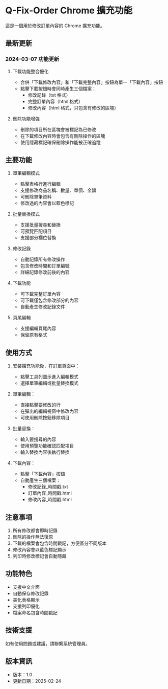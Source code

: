 # Q-Fix-Order Chrome 擴充功能

這是一個用於修改訂單內容的 Chrome 擴充功能。

## 最新更新

### 2024-03-07 功能更新
1. 下載功能整合優化
   - 合併「下載修改內容」和「下載完整內容」按鈕為單一「下載內容」按鈕
   - 點擊下載按鈕時會同時產生三個檔案：
     - 修改記錄（txt 格式）
     - 完整訂單內容（html 格式）
     - 修改內容（html 格式，只包含有修改的區塊）

2. 刪除功能增強
   - 刪除的項目所在區塊會被標記為已修改
   - 在下載修改內容時會包含有刪除操作的區塊
   - 使用隱藏標記確保刪除操作能被正確追蹤

## 主要功能

1. 單筆編輯模式
   - 點擊表格行進行編輯
   - 支援修改商品名稱、數量、單價、金額
   - 可刪除單筆資料
   - 修改過的內容會以藍色標記

2. 批量替換模式
   - 支援批量搜尋和替換
   - 可預覽匹配項目
   - 支援部分欄位替換

3. 修改記錄
   - 自動記錄所有修改操作
   - 包含修改時間和訂單編號
   - 詳細記錄修改前後的內容

4. 下載功能
   - 可下載完整訂單內容
   - 可下載僅包含修改部分的內容
   - 自動產生修改記錄文件

5. 頁尾編輯
   - 支援編輯頁尾內容
   - 保留原有格式

## 使用方式

1. 安裝擴充功能後，在訂單頁面中：
   - 點擊工具列圖示進入編輯模式
   - 選擇單筆編輯或批量替換模式

2. 單筆編輯：
   - 直接點擊要修改的行
   - 在彈出的編輯視窗中修改內容
   - 可使用刪除按鈕移除項目

3. 批量替換：
   - 輸入要搜尋的內容
   - 使用預覽功能確認匹配項目
   - 輸入替換內容後執行替換

4. 下載內容：
   - 點擊「下載內容」按鈕
   - 自動產生三個檔案：
     - 修改記錄_時間戳.txt
     - 訂單內容_時間戳.html
     - 修改內容_時間戳.html

## 注意事項

1. 所有修改都會即時記錄
2. 刪除的操作無法復原
3. 下載的檔案會包含時間戳記，方便區分不同版本
4. 修改內容會以藍色標記顯示
5. 列印時修改標記會自動隱藏

## 功能特色
- 支援中文介面
- 自動保存修改記錄
- 美化表格顯示
- 支援列印優化
- 檔案命名包含時間戳記

## 技術支援
如有使用問題或建議，請聯繫系統管理員。

## 版本資訊
- 版本：1.0
- 更新日期：2025-02-24 
